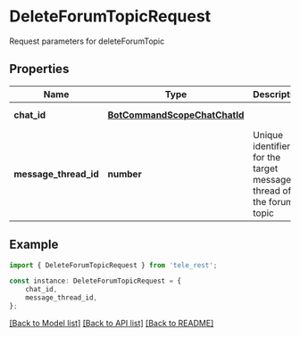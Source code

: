 # DeleteForumTopicRequest

Request parameters for deleteForumTopic

## Properties

Name | Type | Description | Notes
------------ | ------------- | ------------- | -------------
**chat_id** | [**BotCommandScopeChatChatId**](BotCommandScopeChatChatId.md) |  | [default to undefined]
**message_thread_id** | **number** | Unique identifier for the target message thread of the forum topic | [default to undefined]

## Example

```typescript
import { DeleteForumTopicRequest } from 'tele_rest';

const instance: DeleteForumTopicRequest = {
    chat_id,
    message_thread_id,
};
```

[[Back to Model list]](../README.md#documentation-for-models) [[Back to API list]](../README.md#documentation-for-api-endpoints) [[Back to README]](../README.md)
